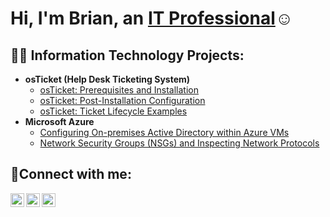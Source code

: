 <h1>Hi, I'm Brian, an <a href="https://www.linkedin.com/in/brian-brown-5855ba240/">IT Professional</a>☺</h1>

<h2>👨‍💻 Information Technology Projects:</h2>

- <b>osTicket (Help Desk Ticketing System)</b>
  - [osTicket: Prerequisites and Installation](https://github.com/bbrown1823/osticket-prereqs)
  - [osTicket: Post-Installation Configuration](https://github.com/bbrown1823/post-install-config)
  - [osTicket: Ticket Lifecycle Examples](https://github.com/bbrown1823/Ticket-Life-Cycle.git  )
- <b>Microsoft Azure</b>
  - [Configuring On-premises Active Directory within Azure VMs](https://github.com/bbrown1823/configure-ad)
  - [Network Security Groups (NSGs) and Inspecting Network Protocols](https://github.com/osTicket-pre/azure-network-protocols)

<h2>🤳Connect with me:</h2>

[<img align="left" alt="Josh | Twitter" width="22px" src="https://cdn.jsdelivr.net/npm/simple-icons@v3/icons/twitter.svg" />][twitter]
[<img align="left" alt="Josh | LinkedIn" width="22px" src="https://www.linkedin.com/in/brian-brown-5855ba240/ " />][linkedin]
[<img align="left" alt="Josh | Instagram" width="22px" src="https://cdn.jsdelivr.net/npm/simple-icons@v3/icons/instagram.svg" />][instagram]

[twitter]: https://twitter.com/Josh
[instagram]: https://www.instagram.com/Josh
[linkedin]: https://linkedin.com/in/Brian
<!--
**bbrown1823/bbrown1823** is a ✨ _special_ ✨ repository because its `README.md` (this file) appears on your GitHub profile.

Here are some ideas to get you started:

- 🔭 I’m currently working on ...
- 🌱 I’m currently learning ...
- 👯 I’m looking to collaborate on ...
- 🤔 I’m looking for help with ...
- 💬 Ask me about ...
- 📫 How to reach me: ...
- 😄 Pronouns: ...
- ⚡ Fun fact: ...
-->
